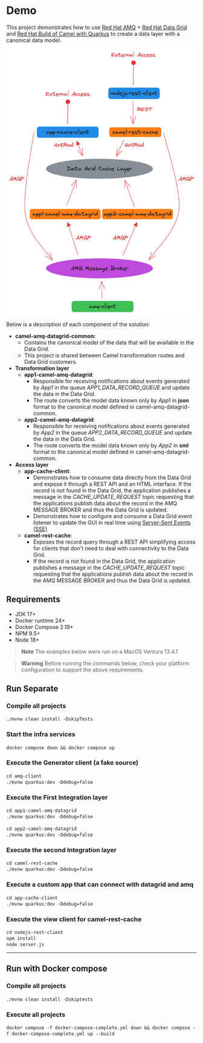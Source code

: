 # Demo

This project demonstrates how to use [Red Hat AMQ](https://www.redhat.com/en/technologies/jboss-middleware/amq) + [Red Hat Data Grid](https://www.redhat.com/en/technologies/jboss-middleware/data-grid) and [Red Hat Build of Camel with Quarkus](https://access.redhat.com/documentation/en-us/red_hat_build_of_apache_camel_extensions_for_quarkus/) to create a data layer with a canonical data model.

<p align="center">
  <img src="diagram.png" alt="Diagram"/>
</p>

Below is a description of each component of the solution:

* **camel-amq-datagrid-common:**
  * Contains the canonical model of the data that will be available in the Data Grid. 
  * This project is shared between Camel transformation routes and Data Grid customers.
* **Transformation layer** 
  * **app1-camel-amq-datagrid**:
    * Responsible for receiving notifications about events generated by *App1* in the queue _APP1_DATA_RECORD_QUEUE_ and update the data in the Data Grid.
    * The route converts the model data known only by _App1_ in **json** format to the canonical model defined in camel-amq-datagrid-common.
  * **app2-camel-amq-datagrid**:
    * Responsible for receiving notifications about events generated by *App2* in the queue _APP2_DATA_RECORD_QUEUE_ and update the data in the Data Grid.
    * The route converts the model data known only by _App2_ in **xml** format to the canonical model defined in camel-amq-datagrid-common.
* **Access layer**
  * **app-cache-client**:
    * Demonstrates how to consume data directly from the Data Grid and expose it through a REST API and an HTML interface. If the record is not found in the Data Grid, the application publishes a message in the _CACHE_UPDATE_REQUEST_ topic requesting that the applications publish data about the record in the AMQ MESSAGE BROKER and thus the Data Grid is updated.
    * Demonstrates how to configure and consume a Data Grid event listener to update the GUI in real time using [Server-Sent Events (SSE)](https://developer.mozilla.org/en-US/docs/Web/API/Server-sent_events/Using_server-sent_events)
  * **camel-rest-cache**:
    * Exposes the record query through a REST API simplifying access for clients that don't need to deal with connectivity to the Data Grid.
    * If the record is not found in the Data Grid, the application publishes a message in the _CACHE_UPDATE_REQUEST_ topic requesting that the applications publish data about the record in the AMQ MESSAGE BROKER and thus the Data Grid is updated.

## Requirements
* JDK 17+
* Docker runtime 24+
* Docker Compose 2.19+
* NPM 9.5+
* Node 18+

> **Note**
> The examples below were run on a MacOS Ventura 13.4.1

> **Warning**
> Before running the commands below, check your platform configuration to support the above requirements.

## Run Separate

### Compile all projects
```shell
./mvnw clean install -DskipTests
```

### Start the infra services
```shell
docker compose down && docker compose up
```

### Execute the Generator client (a fake source)
```shell
cd amq-client
./mvnw quarkus:dev -Ddebug=false
```

### Execute the First Integration layer
```shell
cd app1-camel-amq-datagrid
./mvnw quarkus:dev -Ddebug=false

cd app2-camel-amq-datagrid
./mvnw quarkus:dev -Ddebug=false
```

### Execute the second Integration layer
```shell
cd camel-rest-cache
./mvnw quarkus:dev -Ddebug=false
```

### Execute a custom app that can connect with datagrid and amq
```shell
cd app-cache-client
./mvnw quarkus:dev -Ddebug=false
```

### Execute the view client for camel-rest-cache
```shell
cd nodejs-rest-client
npm install
node server.js
```

---

## Run with Docker compose

### Compile all projects
```shell
./mvnw clean install -Dskiptests
```

### Execute all projects
```shell
docker compose -f docker-compose-complete.yml down && docker compose -f docker-compose-complete.yml up --build
```

